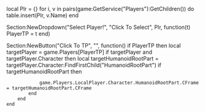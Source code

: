 local Plr = {}
for i, v in pairs(game:GetService("Players"):GetChildren()) do
    table.insert(Plr, v.Name) 
end

Section:NewDropdown("Select Player!", "Click To Select", Plr, function(t)
    PlayerTP = t
end)


Section:NewButton("Click To TP", "", function()
    if PlayerTP then
        local targetPlayer = game.Players[PlayerTP]
        if targetPlayer and targetPlayer.Character then
            local targetHumanoidRootPart = targetPlayer.Character:FindFirstChild("HumanoidRootPart")
            if targetHumanoidRootPart then

                game.Players.LocalPlayer.Character.HumanoidRootPart.CFrame = targetHumanoidRootPart.CFrame
            end
        end
    end
